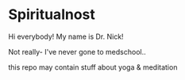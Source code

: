 # Spiritualnost

Hi everybody! My name is Dr. Nick!

Not really- I've never gone to medschool..


this repo may contain stuff about yoga & meditation

